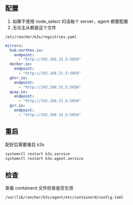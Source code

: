## 配置

1. 如果不使用 node_select 的话每个 server，agent 都要配置
2. 无论主从都是这个文件

`/etc/rancher/k3s/registries.yaml`

```yaml
mirrors:
  hub.northes.io:
    endpoint:
      - "http://192.168.31.5:5050"
  docker.io:
    endpoint:
      - "http://192.168.31.5:5050"
  ghcr.io:
    endpoint:
      - "http://192.168.31.5:5050"
  quay.io:
    endpoint:
      - "http://192.168.31.5:5050"
  gcr.io:
    endpoint:
      - "http://192.168.31.5:5050"
```

## 重启

配好后需要重启 k3s

```bash
systemctl restart k3s.service
systemctl restart k3s-agent.service
```

## 检查

查看 containerd 文件检查是否生效

```
/var/lib/rancher/k3s/agent/etc/containerd/config.toml
```